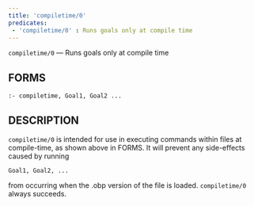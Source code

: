 ```yaml
---
title: 'compiletime/0'
predicates:
 - 'compiletime/0' : Runs goals only at compile time
---
```

`compiletime/0` — Runs goals only at compile time

## FORMS
```
:- compiletime, Goal1, Goal2 ...
```
## DESCRIPTION

`compiletime/0` is intended for use in executing commands within files at compile-time, as shown above in FORMS.
It will prevent any side-effects caused by running
```
Goal1, Goal2, ...
```
from occurring when the
.obp version of the file is loaded. `compiletime/0` always succeeds.

